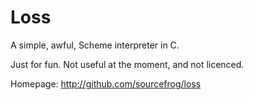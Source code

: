 Loss
====

A simple, awful, Scheme interpreter in C.

Just for fun. Not useful at the moment, and not licenced.

Homepage: http://github.com/sourcefrog/loss
